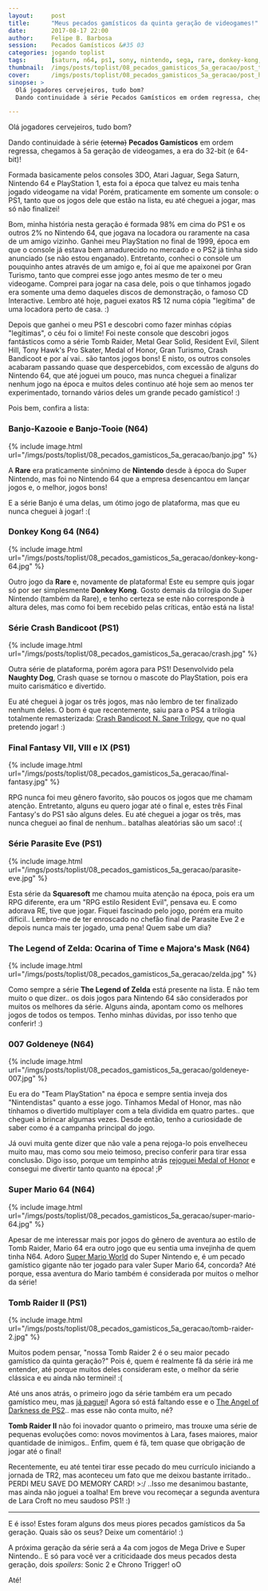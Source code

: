 ```yaml
---
layout:     post
title:      "Meus pecados gamísticos da quinta geração de videogames!"
date:       2017-08-17 22:00
author:     Felipe B. Barbosa
session:    Pecados Gamísticos &#35 03
categories: jogando toplist
tags:       [saturn, n64, ps1, sony, nintendo, sega, rare, donkey-kong, mario, tomb-raider, lists, especial]
thumbnail:  /imgs/posts/toplist/08_pecados_gamisticos_5a_geracao/post_thumbnail.jpg
cover:      /imgs/posts/toplist/08_pecados_gamisticos_5a_geracao/post_header.jpg
sinopse: >
  Olá jogadores cervejeiros, tudo bom?
  Dando continuidade à série Pecados Gamísticos em ordem regressa, chegamos à 5a geração de videogames, a era do 32-bit (e 64-bit)! Confira!

---
```

Olá jogadores cervejeiros, tudo bom?

Dando continuidade à série <strike>(eterna)</strike> **Pecados Gamísticos** em ordem regressa, chegamos à 5a geração de videogames, a era do 32-bit (e 64-bit)!  

Formada basicamente pelos consoles 3DO, Atari Jaguar, Sega Saturn, Nintendo 64 e PlayStation 1, esta foi a época que talvez eu mais tenha jogado videogame na vida! Porém, praticamente em somente um console: o PS1, tanto que os jogos dele que estão na lista, eu até cheguei a jogar, mas só não finalizei!

Bom, minha história nesta geração é formada 98% em cima do PS1 e os outros 2% no Nintendo 64, que jogava na locadora ou raramente na casa de um amigo vizinho. Ganhei meu PlayStation no final de 1999, época em que o console já estava bem amadurecido no mercado e o PS2 já tinha sido anunciado (se não estou enganado). Entretanto, conheci o console um pouquinho antes através de um amigo e, foi aí que me apaixonei por Gran Turismo, tanto que comprei esse jogo antes mesmo de ter o meu videogame. Comprei para jogar na casa dele, pois o que tínhamos jogado era somente uma demo daqueles discos de demonstração, o famoso CD Interactive. Lembro até hoje, paguei exatos R$ 12 numa cópia "legítima" de uma locadora perto de casa. :)

Depois que ganhei o meu PS1 e descobri como fazer minhas cópias "legítimas", o céu foi o limite! Foi neste console que descobri jogos fantásticos como a série Tomb Raider, Metal Gear Solid, Resident Evil, Silent Hill, Tony Hawk's Pro Skater, Medal of Honor, Gran Turismo, Crash Bandicoot e por aí vai.. são tantos jogos bons! E nisto, os outros consoles acabaram passando quase que despercebidos, com excessão de alguns do Nintendo 64, que até joguei um pouco, mas nunca cheguei a finalizar nenhum jogo na época e muitos deles continuo até hoje sem ao menos ter experimentado, tornando vários deles um grande pecado gamístico! :)

Pois bem, confira a lista:

### Banjo-Kazooie e Banjo-Tooie (N64)

{% include image.html
  url="/imgs/posts/toplist/08_pecados_gamisticos_5a_geracao/banjo.jpg" %}

A **Rare** era praticamente sinônimo de **Nintendo** desde à época do Super Nintendo, mas foi no Nintendo 64 que a empresa desencantou em lançar jogos e, o melhor, jogos bons!

E a série Banjo é uma delas, um ótimo jogo de plataforma, mas que eu nunca cheguei à jogar! :(

### Donkey Kong 64 (N64)

{% include image.html
  url="/imgs/posts/toplist/08_pecados_gamisticos_5a_geracao/donkey-kong-64.jpg" %}

Outro jogo da **Rare** e, novamente de plataforma! Este eu sempre quis jogar só por ser simplesmente **Donkey Kong**. Gosto demais da trilogia do Super Nintendo (também da Rare), e tenho certeza se este não corresponde à altura deles, mas como foi bem recebido pelas críticas, então está na lista!

### Série Crash Bandicoot (PS1)

{% include image.html
  url="/imgs/posts/toplist/08_pecados_gamisticos_5a_geracao/crash.jpg" %}

Outra série de plataforma, porém agora para PS1! Desenvolvido pela **Naughty Dog**, Crash quase se tornou o mascote do PlayStation, pois era muito carismático e divertido.

Eu até cheguei à jogar os três jogos, mas não lembro de ter finalizado nenhum deles. O bom é que recentemente, saiu para o PS4 a trilogia totalmente remasterizada: [Crash Bandicoot N. Sane Trilogy](https://www.playstation.com/pt-br/games/crash-bandicoot-n-sane-trilogy-ps4/), que no qual pretendo jogar! :)

### Final Fantasy VII, VIII e IX (PS1)

{% include image.html
  url="/imgs/posts/toplist/08_pecados_gamisticos_5a_geracao/final-fantasy.jpg" %}

RPG nunca foi meu gênero favorito, são poucos os jogos que me chamam atenção. Entretanto, alguns eu quero jogar até o final e, estes três Final Fantasy's do PS1 são alguns deles. Eu até cheguei a jogar os três, mas nunca cheguei ao final de nenhum.. batalhas aleatórias são um saco! :(

### Série Parasite Eve (PS1)

{% include image.html
  url="/imgs/posts/toplist/08_pecados_gamisticos_5a_geracao/parasite-eve.jpg" %}

Esta série da **Squaresoft** me chamou muita atenção na época, pois era um RPG diferente, era um "RPG estilo Resident Evil", pensava eu. E como adorava RE, tive que jogar. Fiquei fascinado pelo jogo, porém era muito díficil.. Lembro-me de ter enroscado no chefão final de Parasite Eve 2 e depois nunca mais ter jogado, uma pena! Quem sabe um dia?

### The Legend of Zelda: Ocarina of Time e Majora's Mask (N64)

{% include image.html
  url="/imgs/posts/toplist/08_pecados_gamisticos_5a_geracao/zelda.jpg" %}

Como sempre a série **The Legend of Zelda** está presente na lista. E não tem muito o que dizer.. os dois jogos para Nintendo 64 são considerados por muitos os melhores da série. Alguns ainda, apontam como os melhores jogos de todos os tempos. Tenho minhas dúvidas, por isso tenho que conferir! :)

### 007 Goldeneye (N64)

{% include image.html
  url="/imgs/posts/toplist/08_pecados_gamisticos_5a_geracao/goldeneye-007.jpg" %}

Eu era do "Team PlayStation" na época e sempre sentia inveja dos "Nintendistas" quanto a esse jogo. Tínhamos Medal of Honor, mas não tínhamos o divertido multiplayer com a tela dividida em quatro partes.. que cheguei a brincar algumas vezes. Desde então, tenho a curiosidade de saber como é a campanha principal do jogo.

Já ouvi muita gente dizer que não vale a pena rejoga-lo pois envelheceu muito mau, mas como sou meio teimoso, preciso conferir para tirar essa conclusão. Digo isso, porque um tempinho atrás [rejoguei Medal of Honor](/jogando/analise/2014/09/11/analise-medal-of-honor-ps1.html) e consegui me divertir tanto quanto na época! ;P

### Super Mario 64 (N64)

{% include image.html
  url="/imgs/posts/toplist/08_pecados_gamisticos_5a_geracao/super-mario-64.jpg" %}

Apesar de me interessar mais por jogos do gênero de aventura ao estilo de Tomb Raider, Mario 64 era outro jogo que eu sentia uma invejinha de quem tinha N64. Adoro [Super Mario World](/jogando/analise/2015/06/30/analise-super-mario-world-snes.html) do Super Nintendo e, é um pecado gamístico gigante não ter jogado para valer Super Mario 64, concorda? Até porque, essa aventura do Mario também é considerada por muitos o melhor da série!

### Tomb Raider II (PS1)

{% include image.html
  url="/imgs/posts/toplist/08_pecados_gamisticos_5a_geracao/tomb-raider-2.jpg" %}

Muitos podem pensar, "nossa Tomb Raider 2 é o seu maior pecado gamístico da quinta geração?" Pois é, quem é realmente fã da série irá me entender, até porque muitos deles consideram este, o melhor da série clássica e eu ainda não terminei! :(

Até uns anos atrás, o primeiro jogo da série também era um pecado gamístico meu, mas [já paguei](/jogando/analise/2013/08/22/analise-tomb-raider-ps1.html)! Agora só está faltando esse e o [The Angel of Darkness de PS2](/jogando/toplist/2016/03/12/pecados-gamisticos-sexta-geracao.html).. mas esse não conta muito, né?

**Tomb Raider II** não foi inovador quanto o primeiro, mas trouxe uma série de pequenas evoluções como: novos movimentos à Lara, fases maiores, maior quantidade de inimigos.. Enfim, quem é fã, tem quase que obrigação de jogar até o final!

Recentemente, eu até tentei tirar esse pecado do meu currículo iniciando a jornada de TR2, mas aconteceu um fato que me deixou bastante irritado.. PERDI MEU SAVE DO MEMORY CARD! >:/  ..Isso me desanimou bastante, mas ainda não joguei a toalha! Em breve vou recomeçar a segunda aventura de Lara Croft no meu saudoso PS1! :)

---
E é isso! Estes foram alguns dos meus piores pecados gamísticos da 5a geração. Quais são os seus? Deixe um comentário! :)

A próxima geração da série será a 4a com jogos de Mega Drive e Super Nintendo.. E só para você ver a criticidaade dos meus pecados desta geração, dois *spoilers*: Sonic 2 e Chrono Trigger! oO

Até!
